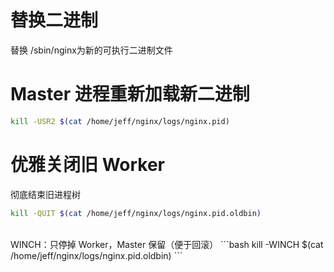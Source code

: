 # 替换二进制
替换 /sbin/nginx为新的可执行二进制文件

# Master 进程重新加载新二进制
```bash
kill -USR2 $(cat /home/jeff/nginx/logs/nginx.pid)
```
# 优雅关闭旧 Worker
彻底结束旧进程树
```bash
kill -QUIT $(cat /home/jeff/nginx/logs/nginx.pid.oldbin)
```
<br>
WINCH：只停掉 Worker，Master 保留（便于回滚）
```bash
kill -WINCH $(cat /home/jeff/nginx/logs/nginx.pid.oldbin)
```
